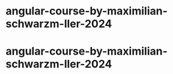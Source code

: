 # angular-course-by-maximilian-schwarzm-ller-2024
# angular-course-by-maximilian-schwarzm-ller-2024
